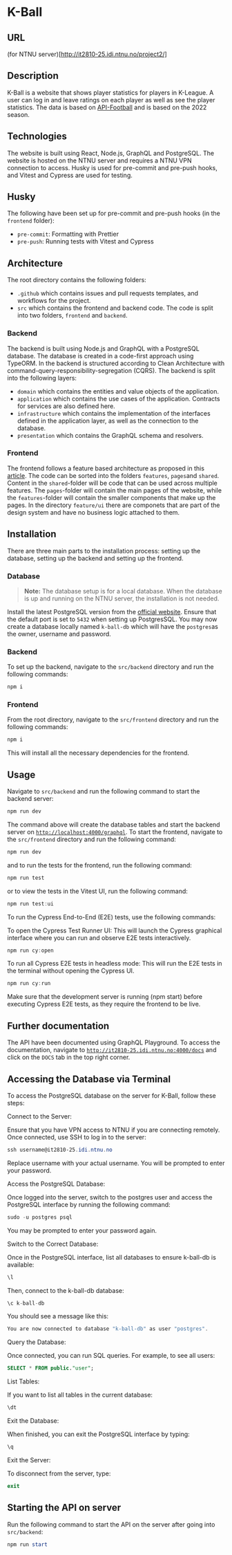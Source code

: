 # K-Ball

## URL
(for NTNU server)[http://it2810-25.idi.ntnu.no/project2/]

## Description

K-Ball is a website that shows player statistics for players in K-League. A user can log in and leave ratings on each
player as well as see the player statistics. The data is based on [API-Football](https://www.api-football.com/) and is
based on the 2022 season.

## Technologies

The website is built using React, Node.js, GraphQL and PostgreSQL. The website is hosted on the NTNU server and requires
a NTNU VPN connection to access. Husky is used for pre-commit and pre-push hooks, and Vitest and Cypress are used for
testing.

## Husky

The following have been set up for pre-commit and pre-push hooks (in the `frontend` folder):

- `pre-commit`: Formatting with Prettier
- `pre-push`: Running tests with Vitest and Cypress

## Architecture

The root directory contains the following folders:

- `.github` which contains issues and pull requests templates, and workflows for the project.
- `src` which contains the frontend and backend code. The code is split into two folders, `frontend` and `backend`.

### Backend

The backend is built using Node.js and GraphQL with a PostgreSQL database. The database is created in a code-first
approach using TypeORM. In the backend is structured according to Clean Architecture with
command-query-responsibility-segregation (CQRS). The backend is split into the following layers:

- `domain` which contains the entities and value objects of the application.
- `application` which contains the use cases of the application. Contracts for services are also defined here.
- `infrastructure` which contains the implementation of the interfaces defined in the application layer, as well as the
  connection to the database.
- `presentation` which contains the GraphQL schema and resolvers.

### Frontend

The frontend follows a feature based architecture as proposed in
this [article](https://profy.dev/article/react-folder-structure). The code can be sorted into the
folders `features`, `pages`and `shared`. Content in the `shared`-folder will be code that can be used across multiple
features. The `pages`-folder will contain the main pages of the website, while the `features`-folder will contain the
smaller components that make up the pages. In the directory `feature/ui` there are componets that are part of the design
system and have no business logic attached to them.

## Installation

There are three main parts to the installation process: setting up the database, setting up the backend and setting up
the frontend.

### Database

> **Note:** The database setup is for a local database. When the database is up and running on the NTNU server, the
> installation is not needed.

Install the latest PostgreSQL version from the [official website](https://www.postgresql.org/download/). Ensure that the
default port is set to `5432` when setting up PostgresSQL. You may now create a database locally named `k-ball-db` which
will have the `postgres`as the owner, username and password.

### Backend

To set up the backend, navigate to the `src/backend` directory and run the following commands:

```powershell
npm i
```

### Frontend

From the root directory, navigate to the `src/frontend` directory and run the following commands:

```powershell
npm i
```

This will install all the necessary dependencies for the frontend.

## Usage

Navigate to `src/backend` and run the following command to start the backend server:

```powershell
npm run dev
```

The command above will create the database tables and start the backend server
on [`http://localhost:4000/graphql`](http://localhost:4000/graphql). To start the frontend, navigate to
the `src/frontend` directory and run the following command:

```powershell
npm run dev
```

and to run the tests for the frontend, run the following command:

```powershell
npm run test
```

or to view the tests in the Vitest UI, run the following command:

```powershell
npm run test:ui
```

To run the Cypress End-to-End (E2E) tests, use the following commands:

To open the Cypress Test Runner UI: This will launch the Cypress graphical interface where you can run and observe E2E
tests interactively.

```powershell
npm run cy:open
```

To run all Cypress E2E tests in headless mode: This will run the E2E tests in the terminal without opening the Cypress
UI.

```powershell
npm run cy:run
```

Make sure that the development server is running (npm start) before executing Cypress E2E tests, as they require the
frontend to be live.

## Further documentation

The API have been documented using GraphQL Playground. To access the documentation, navigate
to [`http://it2810-25.idi.ntnu.no:4000/docs`](http://localhost:4000/docs) and click on the `DOCS` tab in the top right corner.

## Accessing the Database via Terminal

To access the PostgreSQL database on the server for K-Ball, follow these steps:

Connect to the Server:

Ensure that you have VPN access to NTNU if you are connecting remotely. Once connected, use SSH to log in to the server:

```powershell
ssh username@it2810-25.idi.ntnu.no
```

Replace username with your actual username. You will be prompted to enter your password.

Access the PostgreSQL Database:

Once logged into the server, switch to the postgres user and access the PostgreSQL interface by running the following command:

```powershell
sudo -u postgres psql
```

You may be prompted to enter your password again.

Switch to the Correct Database:

Once in the PostgreSQL interface, list all databases to ensure k-ball-db is available:

```sql
\l
```

Then, connect to the k-ball-db database:

```sql
\c k-ball-db
````

You should see a message like this:

```powershell
You are now connected to database "k-ball-db" as user "postgres".
```

Query the Database:

Once connected, you can run SQL queries. For example, to see all users:

```sql
SELECT * FROM public."user";
````

List Tables:

If you want to list all tables in the current database:

```sql
\dt
```

Exit the Database:

When finished, you can exit the PostgreSQL interface by typing:

```powershell
\q
```

Exit the Server:

To disconnect from the server, type:

```powershell
exit
```

## Starting the API on server
Run the following command to start the API on the server after going into `src/backend`:

```powershell
npm run start
```
